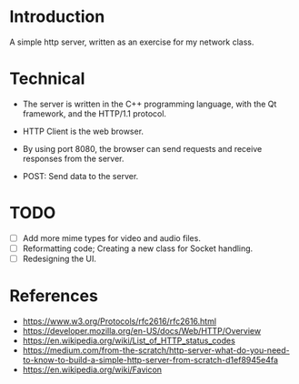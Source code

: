 # Introduction 

A simple http server, written as an exercise for my network class.

# Technical 

- The server is written in the C++ programming language, with the Qt framework, and the HTTP/1.1 protocol.

- HTTP Client is the web browser. 

- By using port 8080, the browser can send requests and receive responses from the server.

- POST: Send data to the server.

# TODO 

- [ ] Add more mime types for video and audio files.
- [ ] Reformatting code; Creating a new class for Socket handling.
- [ ] Redesigning the UI.

# References

- https://www.w3.org/Protocols/rfc2616/rfc2616.html
- https://developer.mozilla.org/en-US/docs/Web/HTTP/Overview
- https://en.wikipedia.org/wiki/List_of_HTTP_status_codes
- https://medium.com/from-the-scratch/http-server-what-do-you-need-to-know-to-build-a-simple-http-server-from-scratch-d1ef8945e4fa
- https://en.wikipedia.org/wiki/Favicon

